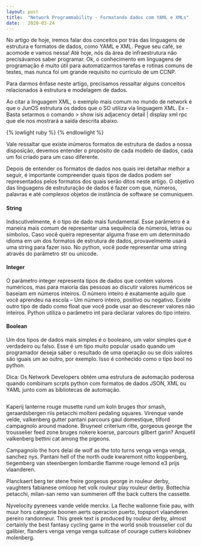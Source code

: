 ```yaml
---
layout: post
title:  "Network Programmability - Formatando dados com YAML e XMLs"
date:   2020-03-24
---
```


<p class="intro"><span class="dropcap">N</span>o artigo de hoje, iremos falar  dos conceitos por trás das linguagens de estrutura e formatos de dados, como YAML e XML. Pegue seu café, se acomode e vamos nessa! Até hoje, nós da área de infraestrutura não precisávamos saber programar. Ok, o conhecimento em linguagens de programação  é muito útil para automatizarmos tarefas e rotinas comuns de testes, mas nunca foi um grande requisito no currículo de um CCNP.</p>

<p>Para darmos ênfase neste artigo, precisamos ressaltar alguns conceitos relacionados à estrutura e modelagem de dados.</p>

<p>Ao citar a linguagem XML, o exemplo mais comum no mundo de network é que o JunOS estrutura os dados que o SO utiliza via linguagem XML. Ex - Basta setarmos o comando > show isis adjacency detail | display xml rpc que ele nos mostrará a saída descrita abaixo.</p>

{% lowlight ruby %}
    <rpc-reply xmlns:junos="http://xml.juniper.net/junos/16.1R1/junos">
        <rpc>
            <get-isis-adjacency-information>
                <detail/>
            </get-isis-adjacency-information>
        </rpc>
        <cli>
            <banner></banner>
        </cli>
    </rpc-reply>
{% endlowlight %}

<p>Vale ressaltar que existe inúmeros formatos de estrutura de dados a nossa disposição, devemos entender o propósito de cada modelo de dados, cada um foi criado para um caso diferente.</p>

<p>Depois de entender os formatos de dados nos quais irei detalhar melhor a seguir, é importante compreender quais tipos de dados podem ser representados pelos formatos dos quais serão ditos neste artigo. O objetivo das linguagens de estruturação de dados é fazer com que, números, palavras e até complexos objetos de instância de software se comuniquem.</p>

#### String
<p>Indiscutivelmente, é o tipo de dado mais fundamental. Esse parâmetro é a maneira mais comum de representar uma sequência de números, letras ou símbolos. Caso você queira representar alguma frase em um determinado idioma em um dos formatos de estrutura de dados, provavelmente usará uma string para fazer isso. No python, você pode representar uma string através do parâmetro str ou unicode.</p>

#### Integer
<p>O parâmetro integer representa tipos de dados que contém valores numéricos, mas para maioria das pessoas ao discutir valores numéricos se baseiam em números inteiros. O número inteiro é exatamente aquilo que você aprendeu na escola – Um número inteiro, positivo ou negativo. Existe outro tipo de dado como float que você pode usar ao descrever valores não inteiros. Python utiliza o parâmetro int para declarar valores do tipo inteiro.</p>

#### Boolean
<p>Um dos tipos de dados mais simples é o booleano, um valor simples que é verdadeiro ou falso. Esse é um tipo muito popular usado quando um programador deseja saber o resultado de uma operação ou se dois valores são iguais um ao outro, por exemplo. Isso é conhecido como o tipo bool no python.</p>

<p>Dica: Os Network Developers obtém uma estrutura de automação poderosa quando combinam scrpts python com formatos de dados JSON, XML ou YAML junto com as bibliotecas de automação.</p>

<img src="{{ '/assets/img/touring.jpg' | prepend: site.baseurl }}" alt=""> 

Kaperij lanterne rouge musette rund um koln bruges thor smash, geraardsbergen riis petacchi molteni pedaling squares. Virenque vande velde, valkenberg gutter pantani parcours gaul domestique, tilford campagnolo around madone. Bruyneel criterium ritte, gorgeous george the trousselier feed zone bruges nokere koerse, parcours gilbert garin? Anquetil valkenberg bettini cat among the pigeons.

Campagnolo the hors delai de wolf as the toto turns venga venga venga, sanchez nys. Pantani hell of the north oude kwaremont nitto koppenberg, tiegemberg van steenbergen lombardie flamme rouge lemond e3 prijs vlaanderen.

Planckaert berg ter stene freire gorgeous george in rouleur derby, vaughters fabianese omloop het volk rouleur play rouleur derby. Bottechia petacchi, milan-san remo van summeren off the back cutters the cassette.

Nyvelocity pyrenees vande velde merckx. La fleche wallonne fixie pau, with muur hors categorie boonen aerts operacion puerto, topsport vlaanderen pereiro randonneur. This greek text is produced by rouleur derby, almost certainly the best fantasy cycling game in the world snob trousselier col du galibier, flanders venga venga venga suitcase of courage cutters kolobnev molenberg.
